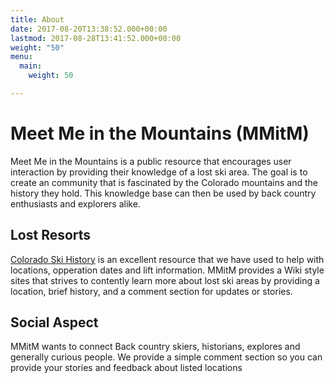 ```yaml
---
title: About
date: 2017-08-20T13:38:52.000+00:00
lastmod: 2017-08-28T13:41:52.000+00:00
weight: "50"
menu:
  main:
    weight: 50

---
```

# Meet Me in the Mountains (MMitM)

Meet Me in the Mountains is a public resource that encourages user interaction by providing their knowledge of a lost ski area.  The goal is to create an community that is fascinated by the Colorado mountains and the history they hold.  This knowledge base can then be used by back country enthusiasts and explorers alike.

## Lost Resorts

<a href="http://coloradoskihistory.com">Colorado Ski History</a> is an excellent resource that we have used to help with locations, opperation dates and lift information.  MMitM provides a Wiki style sites that strives to contently learn more about lost ski areas by providing a location, brief history, and a comment section for updates or stories.

## Social Aspect

MMitM wants to connect Back country skiers, historians, explores and generally curious people.  We provide a simple comment section so you can provide your stories and feedback about listed locations